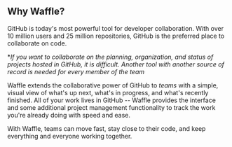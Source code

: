 ## Why Waffle? 
GitHub is today's most powerful tool for developer collaboration. With over 10 million users and 25 million repositories, GitHub is the preferred place to collaborate on code. 

**If you want to collaborate on the planning, organization, and status of projects hosted in GitHub, it is difficult. Another tool with another source of record is needed for *every member of the team**

Waffle extends the collaborative power of GitHub to *teams* with a simple, visual view of what's up next, what's in progress, and what's recently finished. All of your work lives in GitHub -- Waffle provides the interface and some additional project management functionality to track the work you're already doing with speed and ease. 

With Waffle, teams can move fast, stay close to their code, and keep everything and everyone working together.

